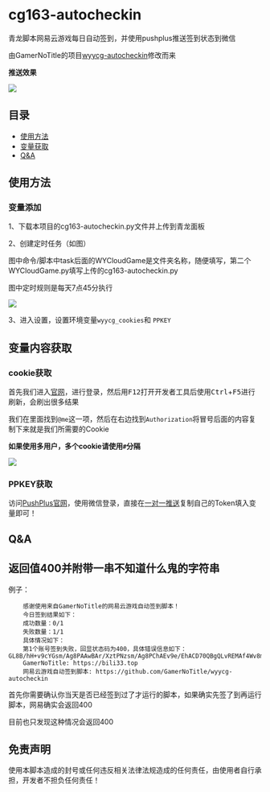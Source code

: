 # cg163-autocheckin
青龙脚本网易云游戏每日自动签到，并使用pushplus推送签到状态到微信

由GamerNoTitle的项目[wyycg-autocheckin](https://github.com/GamerNoTitle/wyycg-autocheckin "wyycg-autocheckin")修改而来

**推送效果**

![](https://pic.imgdb.cn/item/654d178cc458853aef09f905.jpg)

## 目录

- [使用方法](#使用方法)
- [变量获取](#变量内容获取)
- [Q&A](#qa)

## 使用方法

### 变量添加

1、下载本项目的cg163-autocheckin.py文件并上传到青龙面板

2、创建定时任务（如图）

图中命令/脚本中task后面的WYCloudGame是文件夹名称，随便填写，第二个WYCloudGame.py填写上传的cg163-autocheckin.py

图中定时规则是每天7点45分执行

![](https://pic.imgdb.cn/item/654d0c37c458853aefe92883.jpg)

3、进入设置，设置环境变量`wyycg_cookies`和 `PPKEY`

## 变量内容获取

### cookie获取

首先我们进入[官网](https://cg.163.com)，进行登录，然后用<kbd>F12</kbd>打开开发者工具后使用<kbd>Ctrl</kbd>+<kbd>F5</kbd>进行刷新，会刷出很多结果

我们在里面找到`@me`这一项，然后在右边找到`Authorization`将冒号后面的内容复制下来就是我们所需要的Cookie

**如果使用多用户，多个cookie请使用`#`分隔**

![](https://img-blog.csdnimg.cn/img_convert/8916bfbda33b93061206f2571665987d.png)

### PPKEY获取

访问[PushPlus官网](https://www.pushplus.plus/)，使用微信登录，直接在[一对一推送](https://www.pushplus.plus/push1.html)复制自己的Token填入变量即可！

## Q&A

## 返回值400并附带一串不知道什么鬼的字符串

例子：
```
    感谢使用来自GamerNoTitle的网易云游戏自动签到脚本！
    今日签到结果如下：
    成功数量：0/1
    失败数量：1/1
    具体情况如下：
    第1个账号签到失败，回显状态码为400，具体错误信息如下：GL8B/hH+v9cYGsm/Ag8PAAwBAr/XztPNzsm/Ag8PChAEv9e/EhACD70QBgQLvREMAf4Wv8m/Ag8PChAEAAu/17/5EtID0tD5EtLWz9b5EtIBA8/5EtT/1AL5EtLP0M2/Gqc=
    GamerNoTitle: https://bili33.top
    网易云游戏自动签到脚本: https://github.com/GamerNoTitle/wyycg-autocheckin
```

首先你需要确认你当天是否已经签到过了才运行的脚本，如果确实先签了到再运行脚本，网易确实会返回400

目前也只发现这种情况会返回400


## 免责声明

使用本脚本造成的封号或任何违反相关法律法规造成的任何责任，由使用者自行承担，开发者不担负任何责任！
